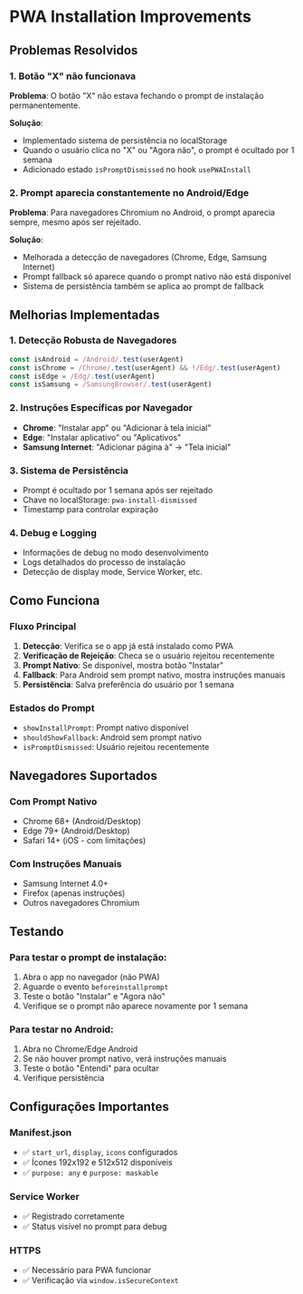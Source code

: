 # PWA Installation Improvements

## Problemas Resolvidos

### 1. Botão "X" não funcionava
**Problema**: O botão "X" não estava fechando o prompt de instalação permanentemente.

**Solução**: 
- Implementado sistema de persistência no localStorage
- Quando o usuário clica no "X" ou "Agora não", o prompt é ocultado por 1 semana
- Adicionado estado `isPromptDismissed` no hook `usePWAInstall`

### 2. Prompt aparecia constantemente no Android/Edge
**Problema**: Para navegadores Chromium no Android, o prompt aparecia sempre, mesmo após ser rejeitado.

**Solução**:
- Melhorada a detecção de navegadores (Chrome, Edge, Samsung Internet)
- Prompt fallback só aparece quando o prompt nativo não está disponível
- Sistema de persistência também se aplica ao prompt de fallback

## Melhorias Implementadas

### 1. Detecção Robusta de Navegadores
```typescript
const isAndroid = /Android/.test(userAgent)
const isChrome = /Chrome/.test(userAgent) && !/Edg/.test(userAgent)
const isEdge = /Edg/.test(userAgent)
const isSamsung = /SamsungBrowser/.test(userAgent)
```

### 2. Instruções Específicas por Navegador
- **Chrome**: "Instalar app" ou "Adicionar à tela inicial"
- **Edge**: "Instalar aplicativo" ou "Aplicativos"  
- **Samsung Internet**: "Adicionar página à" → "Tela inicial"

### 3. Sistema de Persistência
- Prompt é ocultado por 1 semana após ser rejeitado
- Chave no localStorage: `pwa-install-dismissed`
- Timestamp para controlar expiração

### 4. Debug e Logging
- Informações de debug no modo desenvolvimento
- Logs detalhados do processo de instalação
- Detecção de display mode, Service Worker, etc.

## Como Funciona

### Fluxo Principal
1. **Detecção**: Verifica se o app já está instalado como PWA
2. **Verificação de Rejeição**: Checa se o usuário rejeitou recentemente
3. **Prompt Nativo**: Se disponível, mostra botão "Instalar"
4. **Fallback**: Para Android sem prompt nativo, mostra instruções manuais
5. **Persistência**: Salva preferência do usuário por 1 semana

### Estados do Prompt
- `showInstallPrompt`: Prompt nativo disponível
- `shouldShowFallback`: Android sem prompt nativo
- `isPromptDismissed`: Usuário rejeitou recentemente

## Navegadores Suportados

### Com Prompt Nativo
- Chrome 68+ (Android/Desktop)
- Edge 79+ (Android/Desktop)
- Safari 14+ (iOS - com limitações)

### Com Instruções Manuais
- Samsung Internet 4.0+
- Firefox (apenas instruções)
- Outros navegadores Chromium

## Testando

### Para testar o prompt de instalação:
1. Abra o app no navegador (não PWA)
2. Aguarde o evento `beforeinstallprompt`
3. Teste o botão "Instalar" e "Agora não"
4. Verifique se o prompt não aparece novamente por 1 semana

### Para testar no Android:
1. Abra no Chrome/Edge Android
2. Se não houver prompt nativo, verá instruções manuais
3. Teste o botão "Entendi" para ocultar
4. Verifique persistência

## Configurações Importantes

### Manifest.json
- ✅ `start_url`, `display`, `icons` configurados
- ✅ Ícones 192x192 e 512x512 disponíveis
- ✅ `purpose: any` e `purpose: maskable`

### Service Worker
- ✅ Registrado corretamente
- ✅ Status visível no prompt para debug

### HTTPS
- ✅ Necessário para PWA funcionar
- ✅ Verificação via `window.isSecureContext`
